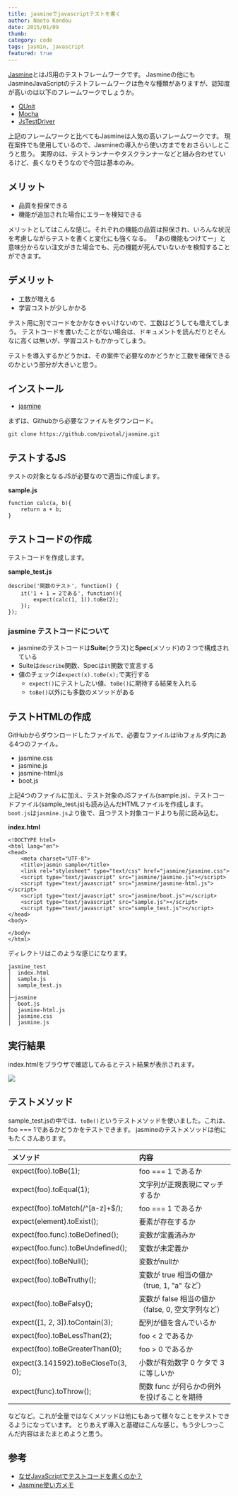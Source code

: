 ```yaml
---
title: jasmineでjavascriptテストを書く
author: Naoto Kondou
date: 2015/01/09
thumb:
category: code
tags: jasmin, javascript
featured: true
---
```


[Jasmine](http://jasmine.github.io/)とはJS用のテストフレームワークです。
Jasmineの他にもJasmineJavaScriptのテストフレームワークは色々な種類がありますが、認知度が高いのは以下のフレームワークでしょうか。

- [QUnit](http://qunitjs.com/)
- [Mocha](https://github.com/mochajs/mocha)
- [JsTestDriver](https://code.google.com/p/js-test-driver/w/list?can=1&q=)

上記のフレームワークと比べてもJasmineは人気の高いフレームワークです。
現在案件でも使用しているので、Jasmineの導入から使い方までをおさらいしとこうと思う。
実際のは、テストランナーやタスクランナーなどと組み合わせているけど、長くなりそうなので今回は基本のみ。

## メリット
- 品質を担保できる
- 機能が追加された場合にエラーを検知できる

メリットとしてはこんな感じ。それぞれの機能の品質は担保され、いろんな状況を考慮しながらテストを書くと変化にも強くなる。
「あの機能もつけてー」と意味分からない注文がきた場合でも、元の機能が死んでいないかを検知することができます。

## デメリット
- 工数が増える
- 学習コストが少しかかる

テスト用に別でコードをかかなきゃいけないので、工数はどうしても増えてしまう。
テストコードを書いたことがない場合は、ドキュメントを読んだりとそんなに高くは無いが、学習コストもかかってしまう。

テストを導入するかどうかは、その案件で必要なのかどうかと工数を確保できるのかという部分が大きいと思う。

## インストール
- [jasmine](https://github.com/jasmine/jasmine)

まずは、Githubから必要なファイルをダウンロード。

```
git clone https://github.com/pivotal/jasmine.git
```

## テストするJS
テストの対象となるJSが必要なので適当に作成します。

**sample.js**

```
function calc(a, b){
	return a + b;
}
```

## テストコードの作成
テストコードを作成します。

**sample_test.js**

```
describe('関数のテスト', function() {
	it('1 + 1 = 2である', function(){
		expect(calc(1, 1)).toBe(2);
	});
});
```

### jasmine テストコードについて
- jasmineのテストコードは**Suite**(クラス)と**Spec**(メソッド)の２つで構成されている
- Suiteは`describe`関数、Specは`it`関数で宣言する
- 値のチェックは`expect(x).toBe(x);`で実行する
	- `expect()`にテストしたい値、`toBe()`に期待する結果を入れる
	- `toBe()`以外にも多数のメソッドがある

## テストHTMLの作成
GitHubからダウンロードしたファイルで、必要なファイルはlibフォルダ内にある4つのファイル。

- jasmine.css
- jasmine.js
- jasmine-html.js
- boot.js

上記4つのファイルに加え、テスト対象のJSファイル(sample.js)、テストコードファイル(sample_test.js)も読み込んだHTMLファイルを作成します。
`boot.js`は`jasmine.js`より後で、且つテスト対象コードよりも前に読み込む。

**index.html**

```
<!DOCTYPE html>
<html lang="en">
<head>
	<meta charset="UTF-8">
	<title>jasmin sample</title>
	<link rel="stylesheet" type="text/css" href="jasmine/jasmine.css">
	<script type="text/javascript" src="jasmine/jasmine.js"></script>
	<script type="text/javascript" src="jasmine/jasmine-html.js"></script>
	<script type="text/javascript" src="jasmine/boot.js"></script>
	<script type="text/javascript" src="sample.js"></script>
	<script type="text/javascript" src="sample_test.js"></script>
</head>
<body>

</body>
</html>
```

ディレクトリはこのような感じになります。

```
jasmine_test
│  index.html
│  sample.js
│  sample_test.js
│
├─jasmine
│  boot.js
│  jasmine-html.js
│  jasmine.css
│  jasmine.js
```

## 実行結果
index.htmlをブラウザで確認してみるとテスト結果が表示されます。

![](150109/jasmine01.png)

## テストメソッド
sample_test.jsの中では、`toBe()`というテストメソッドを使いました。これは、foo === 1であるかどうかをテストできます。
jasmineのテストメソッドは他にもたくさんあります。

| メソッド | 内容 |
|:-----------|:------------|
| expect(foo).toBe(1); | foo === 1 であるか |
| expect(foo).toEqual(1); | 文字列が正規表現にマッチするか |
| expect(foo).toMatch(/^[a-z]+$/); | foo === 1 であるか |
| expect(element).toExist(); | 要素が存在するか |
| expect(foo.func).toBeDefined(); | 変数が定義済みか |
| expect(foo.func).toBeUndefined(); | 変数が未定義か |
| expect(foo).toBeNull(); | 変数がnullか |
| expect(foo).toBeTruthy(); | 変数が true 相当の値か（true, 1, "a" など） |
| expect(foo).toBeFalsy(); | 変数が false 相当の値か（false, 0, 空文字列など） |
| expect([1, 2, 3]).toContain(3); | 配列が値を含んでいるか |
| expect(foo).toBeLessThan(2); | foo < 2 であるか |
| expect(foo).toBeGreaterThan(0); | foo > 0 であるか |
| expect(3.141592).toBeCloseTo(3, 0); | 小数が有効数字 0 ケタで 3 に等しいか |
| expect(func).toThrow(); | 関数 func が何らかの例外を投げることを期待 |

などなど。これが全量ではなくメソッドは他にもあって様々なことをテストできるようになっています。
とりあえず導入と基礎はこんな感じ。もう少しつっこんだ内容はまたまとめようと思う。

## 参考
- [なぜJavaScriptでテストコードを書くのか？](http://codezine.jp/article/detail/7257)
- [Jasmine使い方メモ](http://qiita.com/opengl-8080/items/cf3acafda9756f4b04c9)
